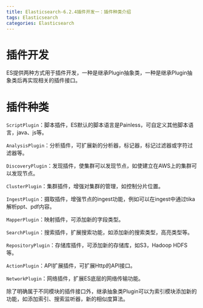 ```yaml
---
title: Elasticsearch-6.2.4插件开发一：插件种类介绍
tags: Elasticsearch
categories: Elasticsearch
---
```


# 插件开发
ES提供两种方式用于插件开发，一种是继承Plugin抽象类，一种是继承Plugin抽象类后再实现相关的插件接口。
# 插件种类
`ScriptPlugin`：脚本插件，ES默认的脚本语言是Painless，可自定义其他脚本语言，java、js等。

`AnalysisPlugin`：分析插件，可扩展新的分析器，标记器，标记过滤器或字符过滤器等。

`DiscoveryPlugin`：发现插件，使集群可以发现节点，如使建立在AWS上的集群可以发现节点。

`ClusterPlugin`：集群插件，增强对集群的管理，如控制分片位置。

`IngestPlugin`：摄取插件，增强节点的ingest功能，例如可以在ingest中通过tika解析ppt、pdf内容。

`MapperPlugin`：映射插件，可添加新的字段类型。

`SearchPlugin`：搜索插件，扩展搜索功能，如添加新的搜索类型，高亮类型等。

`RepositoryPlugin`：存储库插件，可添加新的存储库，如S3，Hadoop HDFS等。

`ActionPlugin`：API扩展插件，可扩展Http的API接口。

`NetworkPlugin`：网络插件，扩展ES底层的网络传输功能。

除了明确属于不同模块的插件接口外，继承抽象类Plugin可以为索引模块添加新的功能，如添加索引、搜索监听器，新的相似度算法。